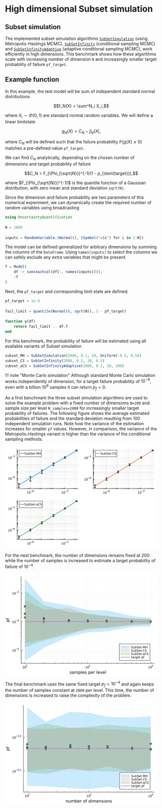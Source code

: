 # High dimensional Subset simulation

## Subset simulation

The implemented subset simulation algorithms [`SubSetSimulation`](@ref) (using Metropolis-Hastings MCMC), [`SubSetInfinity`](@ref) (conditional sampling MCMC) and [`SubSetInfinityAdaptive`](@ref) (adaptive conditional sampling MCMC), work efficiently in high dimensions. This benchmark shows how these algorithms scale with increasing number of dimension `N` and increasingly smaller target probability of failure `pf_target`.

## Example function

In this example, the test model will be sum of independent standard normal distributions

```math
f_N(X) = \sum^N_i X_i,
```

where $X_i \sim \Phi(0, 1)$ are standard normal random variables. We will define a linear limitstate

```math
g_N(X) = C_N - f_N(X),
```

where $C_N$ will be defined such that the failure probability $\mathbb{P}(g(X) \leq 0)$ matches a pre-defined value `pf_target`.

We can find $C_N$ analytically, depending on the chosen number of dimensions and target probability of failure

```math
C_N = F_{\Phi_{\sqrt{N}}}^{-1}(1 - p_{\text{target}}),
```

where $F_{\Phi_{\sqrt{N}}}^{-1}$ is the quantile function of a Gaussian distribution, with zero mean and standard deviation `sqrt(N)`.

Since the dimension and failure probability are two parameters of this numerical experiment, we can dynamically create the required number of random variables using broadcasting

```julia
using UncertaintyQuantification

N = 2000

inputs = RandomVariable.(Normal(), [Symbol("x$i") for i in 1:N])

```

The model can be defined generalized for arbitrary dimensions by summing the columns of the `DataFrame`. Using `names(inputs)` to select the columns we can safely exclude any extra variables that might be present.

```julia
f = Model(
    df -> sum(eachcol(df[:, names(inputs)])),
    :f
)
```

Next, the `pf_target` and corresponding limit state are defined.

```julia
pf_target = 1e-9

fail_limit = quantile(Normal(0, sqrt(N)), 1 - pf_target)

function g(df)
    return fail_limit .- df.f
end
```

For this benchmark, the probability of failure will be estimated using all available variants of Subset simulation

```julia
subset_MH = SubSetSimulation(2000, 0.1, 20, Uniform(-0.5, 0.5))
subset_CS = SubSetInfinity(2000, 0.1, 20, 0.5)
subset_aCS = SubSetInfinityAdaptive(2000, 0.1, 20, 200)
```

!!! note "Monte Carlo simulation"
    Although standard Monte Carlo simulation works independently of dimension, for a target failure probability of $10^{-9}$, even with a billion $10^9$ samples it can return $p_f=0$.

As a first benchmark the three subset simulation algorithms are used to solve the example problem with a fixed number of dimensions `N=200` and sample size per level `N_samples=2000` for increasingly smaller target probability of failures. The following figure shows the average estimated probabilities of failure and the standard deviation resulting from 100 independent simulation runs. Note how the variance of the estimation increases for smaller `pf` values. However, in comparison, the variance of the Metropolis-Hastings variant is higher than the variance of the conditional sampling methods.

![Subset simulation for smaller pfs](../assets/subset-pf.svg)

For the next benchmark, the number of dimensions remains fixed at 200 while the  number of samples is increased to estimate a target probability of failure of $10^{-4}$.

![Subset simulation with increasing samples](../assets/subset-samples.svg)

The final benchmark uses the same fixed target $p_{f} = 10^{-4}$ and again keeps the number of samples constant at `2000` per level. This time, the number of dimensions is increased to raise the complexity of the problem.

![Subset simulation with increasing dimensions](../assets/subset-dimensions.svg)
